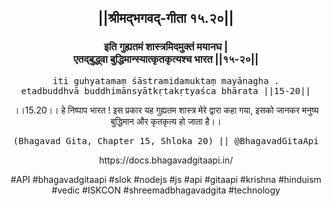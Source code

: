 <center><h2>||श्रीमद्‍भगवद्‍-गीता १५.२०||</h2>
<h3>इति गुह्यतमं शास्त्रमिदमुक्तं मयानघ |<br/>एतद्बुद्ध्वा बुद्धिमान्स्यात्कृतकृत्यश्च भारत ||१५-२०||</h3>
<pre>iti guhyatamaṃ śāstramidamuktaṃ mayānagha .<br/>etadbuddhvā buddhimānsyātkṛtakṛtyaśca bhārata ||15-20||</pre>
<p>।।15.20।। हे निष्पाप भारत ! इस प्रकार यह गुह्यतम शास्त्र मेरे द्वारा कहा गया, इसको जानकर मनुष्य बुद्धिमान और कृतकृत्य हो जाता है।।</p>
<pre>(Bhagavad Gita, Chapter 15, Shloka 20) || @BhagavadGitaApi</pre><p>https://docs.bhagavadgitaapi.in/</p><p>#API #bhagavadgitaapi #slok #nodejs #js #api #gitaapi #krishna #hinduism #vedic #ISKCON #shreemadbhagavadgita #technology</p></center>